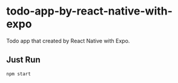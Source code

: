 # todo-app-by-react-native-with-expo
Todo app that created by React Native with Expo.

## Just Run

```
npm start
```
